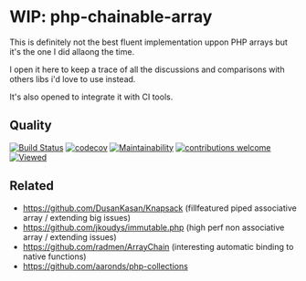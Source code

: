 # WIP: php-chainable-array
This is definitely not the best fluent implementation uppon PHP arrays but it's the
one I did allaong the time.

I open it here to keep a trace of all the discussions and comparisons with others libs
i'd love to use instead.

It's also opened to integrate it with CI tools.

## Quality
[![Build Status](https://travis-ci.org/jclaveau/php-chainable-array.png?branch=master)](https://travis-ci.org/jclaveau/php-chainable-array)
[![codecov](https://codecov.io/gh/jclaveau/php-chainable-array/branch/master/graph/badge.svg)](https://codecov.io/gh/jclaveau/php-chainable-array)
[![Maintainability](https://api.codeclimate.com/v1/badges/eb85279bcfb224b7af1c/maintainability)](https://codeclimate.com/github/jclaveau/php-chainable-array/maintainability)
[![contributions welcome](https://img.shields.io/badge/contributions-welcome-brightgreen.svg?style=flat)](https://github.com/jclaveau/php-chainable-array/issues)
[![Viewed](http://hits.dwyl.com/jclaveau/php-chainable-array.svg)](http://hits.dwyl.com/jclaveau/php-chainable-array)

## Related
+ https://github.com/DusanKasan/Knapsack (fillfeatured piped associative array / extending big issues)
+ https://github.com/jkoudys/immutable.php (high perf non associative array / extending issues)
+ https://github.com/radmen/ArrayChain (interesting automatic binding to native functions)
+ https://github.com/aaronds/php-collections
